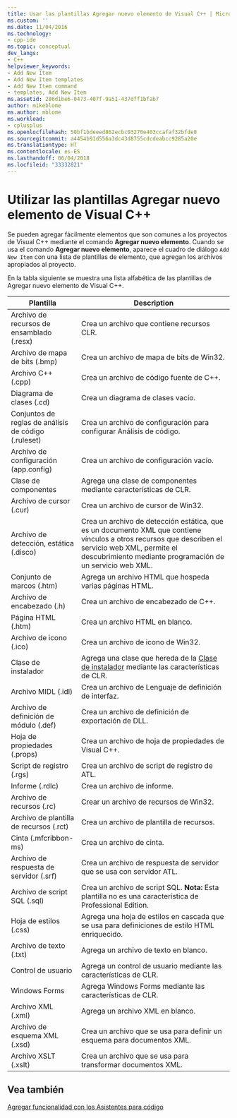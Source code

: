 ```yaml
---
title: Usar las plantillas Agregar nuevo elemento de Visual C++ | Microsoft Docs
ms.custom: ''
ms.date: 11/04/2016
ms.technology:
- cpp-ide
ms.topic: conceptual
dev_langs:
- C++
helpviewer_keywords:
- Add New Item
- Add New Item templates
- Add New Item command
- templates, Add New Item
ms.assetid: 286d1be6-0473-407f-9a51-437dff1bfab7
author: mikeblome
ms.author: mblome
ms.workload:
- cplusplus
ms.openlocfilehash: 50bf1bdeeed862ecbc03270e403ccafaf32bfde8
ms.sourcegitcommit: a4454b91d556a3dc43d8755cdcdeabcc9285a20e
ms.translationtype: HT
ms.contentlocale: es-ES
ms.lasthandoff: 06/04/2018
ms.locfileid: "33332821"
---
```

# <a name="using-visual-c-add-new-item-templates"></a>Utilizar las plantillas Agregar nuevo elemento de Visual C++
Se pueden agregar fácilmente elementos que son comunes a los proyectos de Visual C++ mediante el comando **Agregar nuevo elemento**. Cuando se usa el comando **Agregar nuevo elemento**, aparece el cuadro de diálogo `Add New Item` con una lista de plantillas de elemento, que agregan los archivos apropiados al proyecto.  
  
 En la tabla siguiente se muestra una lista alfabética de las plantillas de Agregar nuevo elemento de Visual C++.  
  
|Plantilla|Description|  
|--------------|-----------------|  
|Archivo de recursos de ensamblado (.resx)|Crea un archivo que contiene recursos CLR.|  
|Archivo de mapa de bits (.bmp)|Crea un archivo de mapa de bits de Win32.|  
|Archivo C++ (.cpp)|Crea un archivo de código fuente de C++.|  
|Diagrama de clases (.cd)|Crea un diagrama de clases vacío.|  
|Conjuntos de reglas de análisis de código (.ruleset)|Crea un archivo de configuración para configurar Análisis de código.|  
|Archivo de configuración (app.config)|Crea un archivo de configuración vacío.|  
|Clase de componentes|Agrega una clase de componentes mediante características de CLR.|  
|Archivo de cursor (.cur)|Crea un archivo de cursor de Win32.|  
|Archivo de detección, estática (.disco)|Crea un archivo de detección estática, que es un documento XML que contiene vínculos a otros recursos que describen el servicio web XML, permite el descubrimiento mediante programación de un servicio web XML.|  
|Conjunto de marcos (.htm)|Agrega un archivo HTML que hospeda varias páginas HTML.|  
|Archivo de encabezado (.h)|Crea un archivo de encabezado de C++.|  
|Página HTML (.htm)|Crea un archivo HTML en blanco.|  
|Archivo de icono (.ico)|Crea un archivo de icono de Win32.|  
|Clase de instalador|Agrega una clase que hereda de la [Clase de instalador](https://msdn.microsoft.com/en-us/library/system.configuration.install.installer.aspx) mediante las características de CLR.|  
|Archivo MIDL (.idl)|Crea un archivo de Lenguaje de definición de interfaz.|  
|Archivo de definición de módulo (.def)|Crea un archivo de definición de exportación de DLL.|  
|Hoja de propiedades (.props)|Crea un archivo de hoja de propiedades de Visual C++.|  
|Script de registro (.rgs)|Crea un archivo de script de registro de ATL.|  
|Informe (.rdlc)|Crea un archivo de informe.|  
|Archivo de recursos (.rc)|Crear un archivo de recursos de Win32.|  
|Archivo de plantilla de recursos (.rct)|Crea un archivo de plantilla de recursos.|  
|Cinta (.mfcribbon-ms)|Crea un archivo de cinta.|  
|Archivo de respuesta de servidor (.srf)|Crea un archivo de respuesta de servidor que se usa con servidor ATL.|  
|Archivo de script SQL (.sql)|Crea un archivo de script SQL. **Nota:** Esta plantilla no es una característica de Professional Edition.|  
|Hoja de estilos (.css)|Agrega una hoja de estilos en cascada que se usa para definiciones de estilo HTML enriquecido.|  
|Archivo de texto (.txt)|Agrega un archivo de texto en blanco.|  
|Control de usuario|Agrega un control de usuario mediante las características de CLR.|  
|Windows Forms|Agrega Windows Forms mediante las características de CLR.|  
|Archivo XML (.xml)|Agrega un archivo XML en blanco.|  
|Archivo de esquema XML (.xsd)|Crea un archivo que se usa para definir un esquema para documentos XML.|  
|Archivo XSLT (.xslt)|Crea un archivo que se usa para transformar documentos XML.|  
  
## <a name="see-also"></a>Vea también  
 [Agregar funcionalidad con los Asistentes para código](../ide/adding-functionality-with-code-wizards-cpp.md)